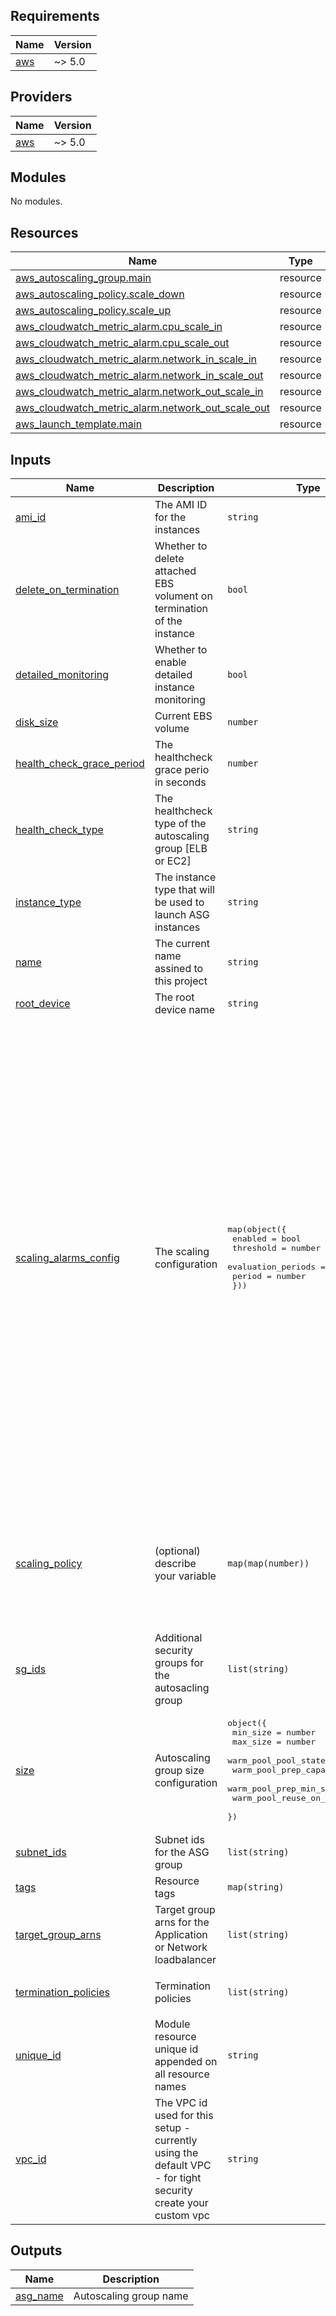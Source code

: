 <!-- BEGIN_TF_DOCS -->
## Requirements

| Name | Version |
|------|---------|
| <a name="requirement_aws"></a> [aws](#requirement\_aws) | ~> 5.0 |

## Providers

| Name | Version |
|------|---------|
| <a name="provider_aws"></a> [aws](#provider\_aws) | ~> 5.0 |

## Modules

No modules.

## Resources

| Name | Type |
|------|------|
| [aws_autoscaling_group.main](https://registry.terraform.io/providers/hashicorp/aws/latest/docs/resources/autoscaling_group) | resource |
| [aws_autoscaling_policy.scale_down](https://registry.terraform.io/providers/hashicorp/aws/latest/docs/resources/autoscaling_policy) | resource |
| [aws_autoscaling_policy.scale_up](https://registry.terraform.io/providers/hashicorp/aws/latest/docs/resources/autoscaling_policy) | resource |
| [aws_cloudwatch_metric_alarm.cpu_scale_in](https://registry.terraform.io/providers/hashicorp/aws/latest/docs/resources/cloudwatch_metric_alarm) | resource |
| [aws_cloudwatch_metric_alarm.cpu_scale_out](https://registry.terraform.io/providers/hashicorp/aws/latest/docs/resources/cloudwatch_metric_alarm) | resource |
| [aws_cloudwatch_metric_alarm.network_in_scale_in](https://registry.terraform.io/providers/hashicorp/aws/latest/docs/resources/cloudwatch_metric_alarm) | resource |
| [aws_cloudwatch_metric_alarm.network_in_scale_out](https://registry.terraform.io/providers/hashicorp/aws/latest/docs/resources/cloudwatch_metric_alarm) | resource |
| [aws_cloudwatch_metric_alarm.network_out_scale_in](https://registry.terraform.io/providers/hashicorp/aws/latest/docs/resources/cloudwatch_metric_alarm) | resource |
| [aws_cloudwatch_metric_alarm.network_out_scale_out](https://registry.terraform.io/providers/hashicorp/aws/latest/docs/resources/cloudwatch_metric_alarm) | resource |
| [aws_launch_template.main](https://registry.terraform.io/providers/hashicorp/aws/latest/docs/resources/launch_template) | resource |

## Inputs

| Name | Description | Type | Default | Required |
|------|-------------|------|---------|:--------:|
| <a name="input_ami_id"></a> [ami\_id](#input\_ami\_id) | The AMI ID for the instances | `string` | n/a | yes |
| <a name="input_delete_on_termination"></a> [delete\_on\_termination](#input\_delete\_on\_termination) | Whether to delete attached EBS volument on termination of the instance | `bool` | `true` | no |
| <a name="input_detailed_monitoring"></a> [detailed\_monitoring](#input\_detailed\_monitoring) | Whether to enable detailed instance monitoring | `bool` | `true` | no |
| <a name="input_disk_size"></a> [disk\_size](#input\_disk\_size) | Current EBS volume | `number` | `32` | no |
| <a name="input_health_check_grace_period"></a> [health\_check\_grace\_period](#input\_health\_check\_grace\_period) | The healthcheck grace perio in seconds | `number` | `300` | no |
| <a name="input_health_check_type"></a> [health\_check\_type](#input\_health\_check\_type) | The healthcheck type of the autoscaling group [ELB or EC2] | `string` | `"ELB"` | no |
| <a name="input_instance_type"></a> [instance\_type](#input\_instance\_type) | The instance type that will be used to launch ASG instances | `string` | n/a | yes |
| <a name="input_name"></a> [name](#input\_name) | The current name assined to this project | `string` | n/a | yes |
| <a name="input_root_device"></a> [root\_device](#input\_root\_device) | The root device name | `string` | `"/dev/xvda"` | no |
| <a name="input_scaling_alarms_config"></a> [scaling\_alarms\_config](#input\_scaling\_alarms\_config) | The scaling configuration | <pre>map(object({<br>    enabled            = bool<br>    threshold          = number<br>    evaluation_periods = number<br>    period             = number<br>  }))</pre> | <pre>{<br>  "cpu_scale_in": {<br>    "enabled": true,<br>    "evaluation_periods": 3,<br>    "period": 120,<br>    "threshold": 10<br>  },<br>  "cpu_scale_out": {<br>    "enabled": true,<br>    "evaluation_periods": 2,<br>    "period": 120,<br>    "threshold": 75<br>  },<br>  "net_in_scale_in": {<br>    "enabled": false,<br>    "evaluation_periods": null,<br>    "period": null,<br>    "threshold": null<br>  },<br>  "net_in_scale_out": {<br>    "enabled": false,<br>    "evaluation_periods": null,<br>    "period": null,<br>    "threshold": null<br>  },<br>  "net_out_scale_in": {<br>    "enabled": false,<br>    "evaluation_periods": null,<br>    "period": null,<br>    "threshold": null<br>  },<br>  "net_out_scale_out": {<br>    "enabled": false,<br>    "evaluation_periods": null,<br>    "period": null,<br>    "threshold": null<br>  }<br>}</pre> | no |
| <a name="input_scaling_policy"></a> [scaling\_policy](#input\_scaling\_policy) | (optional) describe your variable | `map(map(number))` | <pre>{<br>  "scale_down": {<br>    "adjustment": -1,<br>    "cooldown": 300<br>  },<br>  "scale_up": {<br>    "adjustment": 1,<br>    "cooldown": 60<br>  }<br>}</pre> | no |
| <a name="input_sg_ids"></a> [sg\_ids](#input\_sg\_ids) | Additional security groups for the autosacling group | `list(string)` | n/a | yes |
| <a name="input_size"></a> [size](#input\_size) | Autoscaling group size configuration | <pre>object({<br>    min_size                 = number<br>    max_size                 = number<br>    warm_pool_pool_state     = string<br>    warm_pool_prep_capacity  = number<br>    warm_pool_prep_min_size  = number<br>    warm_pool_reuse_on_scale = bool<br>  })</pre> | n/a | yes |
| <a name="input_subnet_ids"></a> [subnet\_ids](#input\_subnet\_ids) | Subnet ids for the ASG group | `list(string)` | n/a | yes |
| <a name="input_tags"></a> [tags](#input\_tags) | Resource tags | `map(string)` | `{}` | no |
| <a name="input_target_group_arns"></a> [target\_group\_arns](#input\_target\_group\_arns) | Target group arns for the Application or Network loadbalancer | `list(string)` | n/a | yes |
| <a name="input_termination_policies"></a> [termination\_policies](#input\_termination\_policies) | Termination policies | `list(string)` | <pre>[<br>  "OldestInstance"<br>]</pre> | no |
| <a name="input_unique_id"></a> [unique\_id](#input\_unique\_id) | Module resource unique id appended on all resource names | `string` | n/a | yes |
| <a name="input_vpc_id"></a> [vpc\_id](#input\_vpc\_id) | The VPC id used for this setup - currently using the default VPC - for tight security create your custom vpc | `string` | n/a | yes |

## Outputs

| Name | Description |
|------|-------------|
| <a name="output_asg_name"></a> [asg\_name](#output\_asg\_name) | Autoscaling group name |
<!-- END_TF_DOCS -->